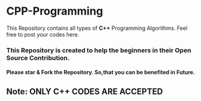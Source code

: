 # CPP-Programming
This Repository contains all types of **C++** Programming Algorithms.
Feel free to post your codes here.
### This Repository is created to help the beginners in their Open Source Contribution.
#### Please star & Fork the Repository. So,that you can be benefited in Future. 
## Note: ONLY C++ CODES ARE ACCEPTED
